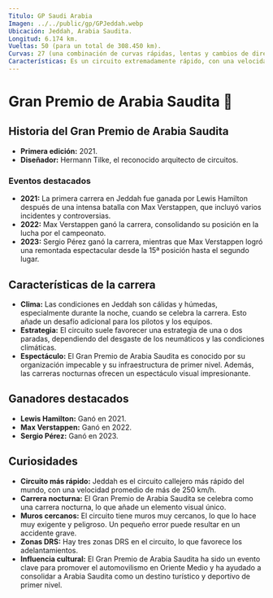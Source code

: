 ```yaml
---
Titulo: GP Saudi Arabia
Imagen: ../../public/gp/GPJeddah.webp
Ubicación: Jeddah, Arabia Saudita.
Longitud: 6.174 km.
Vueltas: 50 (para un total de 308.450 km).
Curvas: 27 (una combinación de curvas rápidas, lentas y cambios de dirección rápidos).
Características: Es un circuito extremadamente rápido, con una velocidad promedio de más de 250 km/h. También es conocido por sus muros cercanos, lo que lo hace muy exigente y peligroso.
---
```


# Gran Premio de Arabia Saudita 🏁

## Historia del Gran Premio de Arabia Saudita
- **Primera edición:** 2021.
- **Diseñador:** Hermann Tilke, el reconocido arquitecto de circuitos.

### Eventos destacados
- **2021:** La primera carrera en Jeddah fue ganada por Lewis Hamilton después de una intensa batalla con Max Verstappen, que incluyó varios incidentes y controversias.
- **2022:** Max Verstappen ganó la carrera, consolidando su posición en la lucha por el campeonato.
- **2023:** Sergio Pérez ganó la carrera, mientras que Max Verstappen logró una remontada espectacular desde la 15ª posición hasta el segundo lugar.

## Características de la carrera
- **Clima:** Las condiciones en Jeddah son cálidas y húmedas, especialmente durante la noche, cuando se celebra la carrera. Esto añade un desafío adicional para los pilotos y los equipos.
- **Estrategia:** El circuito suele favorecer una estrategia de una o dos paradas, dependiendo del desgaste de los neumáticos y las condiciones climáticas.
- **Espectáculo:** El Gran Premio de Arabia Saudita es conocido por su organización impecable y su infraestructura de primer nivel. Además, las carreras nocturnas ofrecen un espectáculo visual impresionante.

## Ganadores destacados
- **Lewis Hamilton:** Ganó en 2021.
- **Max Verstappen:** Ganó en 2022.
- **Sergio Pérez:** Ganó en 2023.

## Curiosidades
- **Circuito más rápido:** Jeddah es el circuito callejero más rápido del mundo, con una velocidad promedio de más de 250 km/h.
- **Carrera nocturna:** El Gran Premio de Arabia Saudita se celebra como una carrera nocturna, lo que añade un elemento visual único.
- **Muros cercanos:** El circuito tiene muros muy cercanos, lo que lo hace muy exigente y peligroso. Un pequeño error puede resultar en un accidente grave.
- **Zonas DRS:** Hay tres zonas DRS en el circuito, lo que favorece los adelantamientos.
- **Influencia cultural:** El Gran Premio de Arabia Saudita ha sido un evento clave para promover el automovilismo en Oriente Medio y ha ayudado a consolidar a Arabia Saudita como un destino turístico y deportivo de primer nivel.